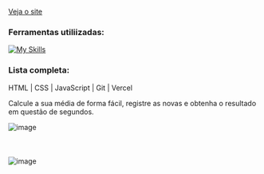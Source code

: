 [Veja o site](https://calculadora-medias-nine.vercel.app/)

### Ferramentas utiliizadas:
[![My Skills](https://skillicons.dev/icons?i=html,css,js,git,vercel)](https://skillicons.dev)

### Lista completa:
HTML | CSS | JavaScript | Git | Vercel

Calcule a sua média de forma fácil, registre as novas e obtenha o resultado em questão de segundos.

![image](https://github.com/user-attachments/assets/8a463bde-88b7-435d-89dd-e1ce0dce1819)
<br/>
<br/>
<br/>
<br/>
![image](https://github.com/user-attachments/assets/c022210a-a80e-4170-b19c-ffddc8cf42b6)
